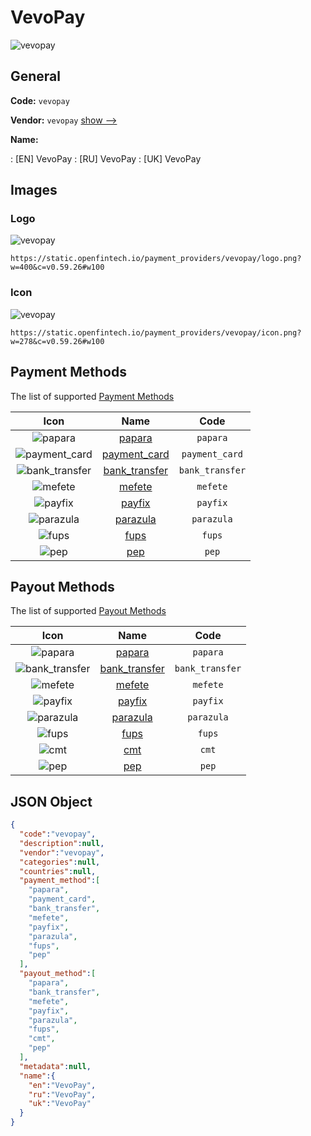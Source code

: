 
# VevoPay 
![vevopay](https://static.openfintech.io/payment_providers/vevopay/logo.png?w=400&c=v0.59.26#w100)  

## General 
 
**Code:** `vevopay` 
 
**Vendor:** `vevopay` [show -->](/vendors/vevopay/) 
 
**Name:** 
 
:	[EN] VevoPay 
:	[RU] VevoPay 
:	[UK] VevoPay 
 

## Images 

### Logo 
 
![vevopay](https://static.openfintech.io/payment_providers/vevopay/logo.png?w=400&c=v0.59.26#w100)  

```
https://static.openfintech.io/payment_providers/vevopay/logo.png?w=400&c=v0.59.26#w100
```  

### Icon 
 
![vevopay](https://static.openfintech.io/payment_providers/vevopay/icon.png?w=278&c=v0.59.26#w100)  

```
https://static.openfintech.io/payment_providers/vevopay/icon.png?w=278&c=v0.59.26#w100
```  

## Payment Methods 
 
The list of supported [Payment Methods](/payment-methods/) 

|Icon|Name|Code| 
|:---:|:---:|:---:| 
|![papara](https://static.openfintech.io/payment_methods/papara/icon.svg?w=278&c=v0.59.26#w100) |[papara](/payment-methods/papara/)|`papara`| 
|![payment_card](https://static.openfintech.io/payment_methods/payment_card/icon.svg?w=278&c=v0.59.26#w100) |[payment_card](/payment-methods/payment_card/)|`payment_card`| 
|![bank_transfer](https://static.openfintech.io/payment_methods/bank_transfer/icon.svg?w=278&c=v0.59.26#w100) |[bank_transfer](/payment-methods/bank_transfer/)|`bank_transfer`| 
|![mefete](https://static.openfintech.io/payment_methods/mefete/icon.png?w=278&c=v0.59.26#w100) |[mefete](/payment-methods/mefete/)|`mefete`| 
|![payfix](https://static.openfintech.io/payment_methods/payfix/icon.png?w=278&c=v0.59.26#w100) |[payfix](/payment-methods/payfix/)|`payfix`| 
|![parazula](https://static.openfintech.io/payment_methods/parazula/icon.png?w=278&c=v0.59.26#w100) |[parazula](/payment-methods/parazula/)|`parazula`| 
|![fups](https://static.openfintech.io/payment_methods/fups/icon.png?w=278&c=v0.59.26#w100) |[fups](/payment-methods/fups/)|`fups`| 
|![pep](https://static.openfintech.io/payment_methods/pep/icon.png?w=278&c=v0.59.26#w100) |[pep](/payment-methods/pep/)|`pep`| 
 

## Payout Methods 
 
The list of supported [Payout Methods](/payout-methods/) 

|Icon|Name|Code| 
|:---:|:---:|:---:| 
|![papara](https://static.openfintech.io/payout_methods/papara/icon.svg?w=278&c=v0.59.26#w40) |[papara](payout-methodspapara/)|`papara`| 
|![bank_transfer](https://static.openfintech.io/payout_methods/bank_transfer/icon.svg?w=278&c=v0.59.26#w40) |[bank_transfer](payout-methodsbank_transfer/)|`bank_transfer`| 
|![mefete](https://static.openfintech.io/payout_methods/mefete/icon.png?w=278&c=v0.59.26#w40) |[mefete](payout-methodsmefete/)|`mefete`| 
|![payfix](https://static.openfintech.io/payout_methods/payfix/icon.png?w=278&c=v0.59.26#w40) |[payfix](payout-methodspayfix/)|`payfix`| 
|![parazula](https://static.openfintech.io/payout_methods/parazula/icon.png?w=278&c=v0.59.26#w40) |[parazula](payout-methodsparazula/)|`parazula`| 
|![fups](https://static.openfintech.io/payout_methods/fups/icon.png?w=278&c=v0.59.26#w40) |[fups](payout-methodsfups/)|`fups`| 
|![cmt](https://static.openfintech.io/payout_methods/cmt/icon.svg?w=278&c=v0.59.26#w40) |[cmt](payout-methodscmt/)|`cmt`| 
|![pep](https://static.openfintech.io/payout_methods/pep/icon.png?w=278&c=v0.59.26#w40) |[pep](payout-methodspep/)|`pep`| 
 

## JSON Object 

```json
{
  "code":"vevopay",
  "description":null,
  "vendor":"vevopay",
  "categories":null,
  "countries":null,
  "payment_method":[
    "papara",
    "payment_card",
    "bank_transfer",
    "mefete",
    "payfix",
    "parazula",
    "fups",
    "pep"
  ],
  "payout_method":[
    "papara",
    "bank_transfer",
    "mefete",
    "payfix",
    "parazula",
    "fups",
    "cmt",
    "pep"
  ],
  "metadata":null,
  "name":{
    "en":"VevoPay",
    "ru":"VevoPay",
    "uk":"VevoPay"
  }
}
```  
